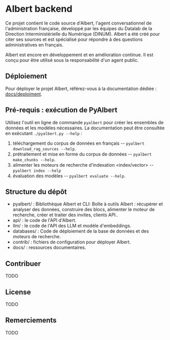 # Albert backend

Ce projet contient le code source d'Albert, l'agent conversationnel de l'administration française, développé par les équipes du Datalab de la Direction Interministérielle du Numérique (DINUM). Albert a été créé pour citer ses sources et est spécialisé pour répondre à des questions administratives en français.

Albert est encore en développement et en amélioration continue. Il est conçu pour être utilisé sous la responsabilité d'un agent public.


## Déploiement

Pour déployer le projet Albert, référez-vous à la documentation dédiée : [docs/deploiment](./docs/deploiement/). 


## Pré-requis : exécution de PyAlbert

Utilisez l'outil en ligne de commande `pyalbert` pour créer les ensembles de données et les modèles nécessaires. La documentation peut être consultée en exécutant `./pyalbert.py --help` :

1. téléchargement du corpus de données en français -- `pyalbert download_rag_sources --help`.
2. prétraitement et mise en forme du corpus de données -- `pyalbert make_chunks --help`.
3. alimenter les moteurs de recherche d'indexation <index/vector> -- `pyalbert index --help`
4. évaluation des modèles -- `pyalbert evaluate --help`.


## Structure du dépôt

- pyalbert/ : Bibliothèque Albert et CLI: Boîte à outils Albert : récupérer et analyser des données, construire des blocs, alimenter le moteur de recherche, créer et traiter des invites, clients API..
- api/ : le code de l'API d'Albert.
- llm/ : le code de l'API des LLM et modèle d'embeddings.
- databases/ : Code de déploiement de la base de données et des moteurs de recherche.
- contrib/ : fichiers de configuration pour déployer Albert.
- docs/ : ressources documentaires.


## Contribuer

TODO


## License

TODO


## Remerciements

TODO
